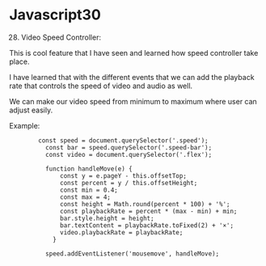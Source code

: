 # Javascript30
28) Video Speed Controller: 

This is cool feature that I have seen and learned how speed controller take place. 

I have learned that with the different events that we can add the playback rate that controls the speed of video and audio as well. 

We can make our video speed from minimum to maximum where user can adjust easily.

Example: 

            const speed = document.querySelector('.speed');
              const bar = speed.querySelector('.speed-bar');
              const video = document.querySelector('.flex');

              function handleMove(e) {
                  const y = e.pageY - this.offsetTop;
                  const percent = y / this.offsetHeight;
                  const min = 0.4;
                  const max = 4;
                  const height = Math.round(percent * 100) + '%';
                  const playbackRate = percent * (max - min) + min;
                  bar.style.height = height;
                  bar.textContent = playbackRate.toFixed(2) + '×';
                  video.playbackRate = playbackRate;
                }

              speed.addEventListener('mousemove', handleMove);
